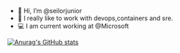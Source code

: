 - 👋 Hi, I’m @seilorjunior
- 🐋 I really like to work with devops,containers and sre.
- 💻 I am current working at @Microsoft 


[![Anurag's GitHub stats](https://github-readme-stats.vercel.app/api?username=seilorjunior)](https://github.com/anuraghazra/github-readme-stats)

<!---
seilorjunior/seilorjunior is a ✨ special ✨ repository because its `README.md` (this file) appears on your GitHub profile.
You can click the Preview link to take a look at your changes.
--->

